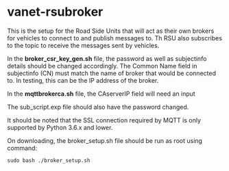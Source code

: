 # vanet-rsubroker

This is the setup for the Road Side Units that will act as their own brokers for vehicles to connect to and publish messages to. Th RSU also subscribes to the topic to receive the messages sent by vehicles.

In the **broker_csr_key_gen.sh** file, the password as well as subjectinfo details should be changed accordingly. The Common Name field in subjectinfo (CN) must match the name of broker that would be connected to. In testing, this can be the IP address of the broker.

In the **mqttbrokerca.sh** file, the CAserverIP field will need an input

The sub_script.exp file should also have the password changed.

It should be noted that the SSL connection required by MQTT is only supported by Python 3.6.x and lower.

On downloading, the broker_setup.sh file should be run as root using command:

    sudo bash ./broker_setup.sh